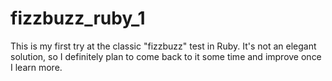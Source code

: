# fizzbuzz_ruby_1

This is my first try at the classic "fizzbuzz" test in Ruby. It's not an elegant solution, so I definitely plan to come back to it some time and improve once I learn more. 
